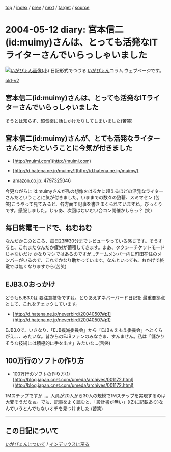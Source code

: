 [top](https://igapyon.github.io/diary/) 
 / [index](https://igapyon.github.io/diary/2004/index.html) 
 / [prev](https://igapyon.github.io/diary/2004/ig040511.html) 
 / [next](https://igapyon.github.io/diary/2004/ig040514.html) 
 / [target](https://igapyon.github.io/diary/2004/ig040512.html) 
 / [source](https://github.com/igapyon/diary/blob/gh-pages/2004/ig040512.html.src.md) 

2004-05-12 diary: 宮本信二(id:muimy)さんは、とっても活発なITライターさんでいらっしゃいました
=====================================================================================================
[![いがぴょん画像(小)](https://igapyon.github.io/diary/images/iga200306s.jpg "いがぴょん")](https://igapyon.github.io/diary/memo/memoigapyon.html) 日記形式でつづる [いがぴょん](https://igapyon.github.io/diary/memo/memoigapyon.html)コラム ウェブページです。

[old-v2](ig040512-orig.html)

## 宮本信二(id:muimy)さんは、とっても活発なITライターさんでいらっしゃいました

そうとは知らず、超気楽に話しかけたりしてしまいました(苦笑)


## 宮本信二(id:muimy)さんが、とても活発なライターさんだったということに今気が付きました

* [http://muimi.com](http://muimi.com)
  
* [http://d.hatena.ne.jp/muimy/](http://d.hatena.ne.jp/muimy/)
  
* [amazon.co.jp: 4797325046](http://www.amazon.co.jp/exec/obidos/ASIN/4797325046/igapyondiary-22)

今更ながらに id:muimyさんが私の想像をはるかに超えるほどの活発なライターさんだということに気が付きました。いままでの数々の狼藉、スミマセン
(苦笑)こうやって見てみると、各方面で記事を書きまくられていますね。びっくりです。感服しました。じゃあ、次回はむいむい合コン開催かしらっ？ (笑)

## 毎日終電モードで、ねむねむ

なんだかこのところ、毎日23時30分までレビューやっている感じです。そうすると、これまたなんだか疲労が蓄積してきます。まあ、タクシーチケットモードじゃないだけ かなりマシではあるのですが…チームメンバー内に町田在住のメンバーがいるので、これでかなり助かっています。なんといっても、おかげで終電では無くなりますから(苦笑)

## EJB3.0おっかけ

どうもEJB3.0は 要注意技術ですね。とりあえずネバーバード日記を 最重要拠点として、これをチェックしています。

* [http://d.hatena.ne.jp/neverbird/20040507#p1](http://d.hatena.ne.jp/neverbird/20040507#p1)

EJB3.0で、いきなり、「EJB撲滅委員会」から「EJBもえもえ委員会」へとくらがえ、、、みたいな。昔からのEJBファンのみなさま、すんません。私は「儲かりそうな技術には積極的に手を出す」みたいな…(苦笑)

## 100万行のソフトの作り方

* 100万行のソフトの作り方(1)
  [http://blog.japan.cnet.com/umeda/archives/001172.html](http://blog.japan.cnet.com/umeda/archives/001172.html)

1Mステップですか…。人員が20人から30人の規模で1Mステップを実現するのは大変そうだなぁ。でも、記事をよく読むと、「設計書が無い」((2)に記載あり)なんていうとんでもないオチを見つけました
(苦笑)

----------------------------------------------------------------------------------------------------

## この日記について
[いがぴょんについて](https://igapyon.github.io/diary/memo/memoigapyon.html) / [インデックスに戻る](https://igapyon.github.io/diary/idxall.html)
